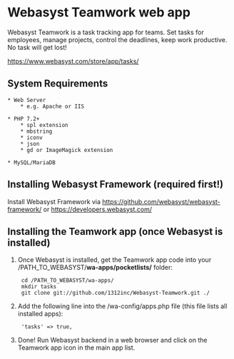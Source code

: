 # Webasyst Teamwork web app #

Webasyst Teamwork is a task tracking app for teams. Set tasks for employees, manage projects, control the deadlines, keep work productive. No task will get lost!

https://www.webasyst.com/store/app/tasks/

## System Requirements ##

	* Web Server
		* e.g. Apache or IIS

	* PHP 7.2+
		* spl extension
		* mbstring
		* iconv
		* json
		* gd or ImageMagick extension

	* MySQL/MariaDB

## Installing Webasyst Framework (required first!) ##

Install Webasyst Framework via https://github.com/webasyst/webasyst-framework/ or https://developers.webasyst.com/

## Installing the Teamwork app (once Webasyst is installed) ##

1. Once Webasyst is installed, get the Teamwork app code into your /PATH_TO_WEBASYST/**wa-apps/pocketlists/** folder:

		cd /PATH_TO_WEBASYST/wa-apps/
		mkdir tasks
		git clone git://github.com/1312inc/Webasyst-Teamwork.git ./

2. Add the following line into the /wa-config/apps.php file (this file lists all installed apps):

		'tasks' => true,

3. Done! Run Webasyst backend in a web browser and click on the Teamwork app icon in the main app list.
